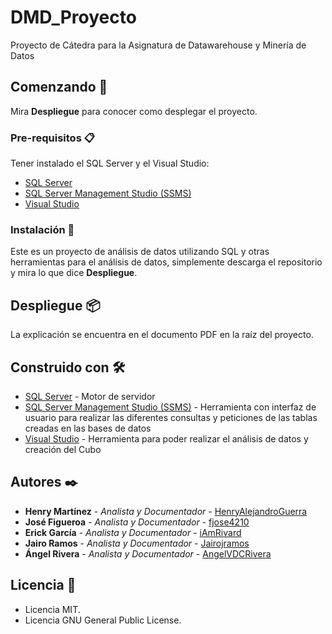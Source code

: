 # DMD_Proyecto
Proyecto de Cátedra para la Asignatura de Datawarehouse y Minería de Datos

## Comenzando 🚀

Mira **Despliegue** para conocer como desplegar el proyecto.

### Pre-requisitos 📋

Tener instalado el SQL Server y el Visual Studio:
* [SQL Server](https://www.microsoft.com/es-es/sql-server/sql-server-downloads)
* [SQL Server Management Studio (SSMS)](https://learn.microsoft.com/es-es/sql/ssms/download-sql-server-management-studio-ssms?view=sql-server-ver16)
* [Visual Studio](https://visualstudio.microsoft.com/es/downloads/)

### Instalación 🔧

Este es un proyecto de análisis de datos utilizando SQL y otras herramientas para el análisis de datos, simplemente descarga el repositorio y mira lo que dice **Despliegue**.

## Despliegue 📦

La explicación se encuentra en el documento PDF en la raíz del proyecto.

## Construido con 🛠️

* [SQL Server](https://www.microsoft.com/es-es/sql-server/sql-server-downloads) - Motor de servidor
* [SQL Server Management Studio (SSMS)](https://learn.microsoft.com/es-es/sql/ssms/download-sql-server-management-studio-ssms?view=sql-server-ver16) - Herramienta con interfaz de usuario para realizar las diferentes consultas y peticiones de las tablas creadas en las bases de datos
* [Visual Studio](https://visualstudio.microsoft.com/es/downloads/) - Herramienta para poder realizar el análisis de datos y creación del Cubo

## Autores ✒️

* **Henry Martínez** - *Analista y Documentador* - [HenryAlejandroGuerra](https://github.com/HenryAlejandroGuerra)
* **José Figueroa** - *Analista y Documentador* - [fjose4210](https://github.com/fjose4210)
* **Erick García** - *Analista y Documentador* - [iAmRivard](https://github.com/iAmRivard)
* **Jairo Ramos** - *Analista y Documentador* - [Jairojramos](https://github.com/Jairojramos)
* **Ángel Rivera** - *Analista y Documentador* - [AngelVDCRivera](https://github.com/AngelVDCRivera)

## Licencia 📄

* Licencia MIT.
* Licencia GNU General Public License.